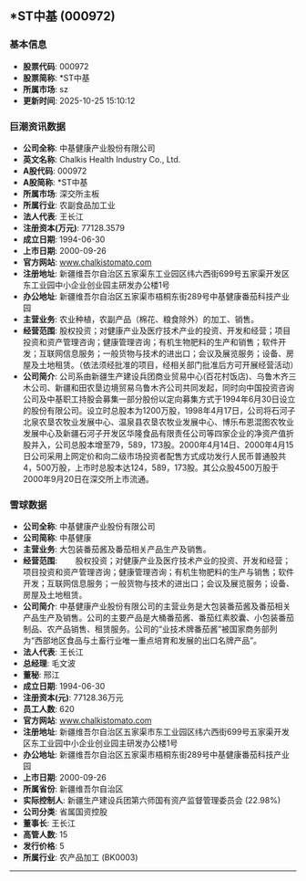 ## *ST中基 (000972)

### 基本信息

- **股票代码**: 000972
- **股票简称**: *ST中基
- **所属市场**: sz
- **更新时间**: 2025-10-25 15:10:12

### 巨潮资讯数据

- **公司全称**: 中基健康产业股份有限公司
- **英文名称**: Chalkis Health Industry Co., Ltd.
- **A股代码**: 000972
- **A股简称**: *ST中基
- **所属市场**: 深交所主板
- **所属行业**: 农副食品加工业
- **法人代表**: 王长江
- **注册资本(万元)**: 77128.3579
- **成立日期**: 1994-06-30
- **上市日期**: 2000-09-26
- **官方网站**: www.chalkistomato.com
- **注册地址**: 新疆维吾尔自治区五家渠东工业园区纬六西街699号五家渠开发区东工业园中小企业创业园主研发办公楼1号
- **办公地址**: 新疆维吾尔自治区五家渠市梧桐东街289号中基健康番茄科技产业园
- **主营业务**: 农业种植，农副产品（棉花、粮食除外）的加工、销售。
- **经营范围**: 股权投资；对健康产业及医疗技术产业的投资、开发和经营；项目投资和资产管理咨询；健康管理咨询；有机生物肥料的生产和销售；软件开发；互联网信息服务；一般货物与技术的进出口；会议及展览服务；设备、房屋及土地租赁。（依法须经批准的项目，经相关部门批准后方可开展经营活动）
- **公司简介**: 公司系由新疆生产建设兵团商业贸易中心(百花村饭店)、乌鲁木齐三木公司、新疆和田农垦边境贸易乌鲁木齐公司共同发起，同时向中国投资咨询公司及中基职工持股会募集一部分股份以定向募集方式于1994年6月30日设立的股份有限公司。设立时总股本为1200万股，1998年4月17日，公司将石河子北泉农垦农牧业发展中心、温泉县农垦农牧业发展中心、博乐布恩混图农牧业发展中心及新疆石河子开发区华隆食品有限责任公司等四家企业的净资产值折股并入，公司总股本增至79，589，173股。2000年4月14日、2000年4月15日公司采用上网定价和向二级市场投资者配售方式成功发行人民币普通股共4，500万股，上市时总股本达124，589，173股。其公众股4500万股于2000年9月20日在深交所上市流通。

### 雪球数据

- **公司全称**: 中基健康产业股份有限公司
- **公司简称**: 中基健康
- **主营业务**: 大包装番茄酱及番茄相关产品生产及销售。
- **经营范围**: 　　股权投资；对健康产业及医疗技术产业的投资、开发和经营；项目投资和资产管理咨询；健康管理咨询；有机生物肥料的生产与销售；软件开发；互联网信息服务；一般货物与技术的进出口；会议及展览服务；设备、房屋及土地租赁。
- **公司简介**: 中基健康产业股份有限公司的主营业务是大包装番茄酱及番茄相关产品生产及销售。公司的主要产品是大桶番茄酱、番茄红素胶囊、小包装番茄制品、农产品销售、租赁服务。公司的“业技术牌番茄酱”被国家商务部列为“西部地区食品与土畜行业唯一重点培育和发展的出口名牌产品”。
- **法人代表**: 王长江
- **总经理**: 毛文波
- **董秘**: 邢江
- **成立日期**: 1994-06-30
- **注册资本(元)**: 77128.36万元
- **员工人数**: 620
- **官方网站**: www.chalkistomato.com
- **注册地址**: 新疆维吾尔自治区五家渠市东工业园区纬六西街699号五家渠开发区东工业园中小企业创业园主研发办公楼1号
- **办公地址**: 新疆维吾尔自治区五家渠市梧桐东街289号中基健康番茄科技产业园
- **上市日期**: 2000-09-26
- **所属省份**: 新疆维吾尔自治区
- **实际控制人**: 新疆生产建设兵团第六师国有资产监督管理委员会 (22.98%)
- **公司分类**: 省属国资控股
- **董事长**: 王长江
- **高管人数**: 15
- **发行价格**: 5
- **所属行业**: 农产品加工 (BK0003)

---